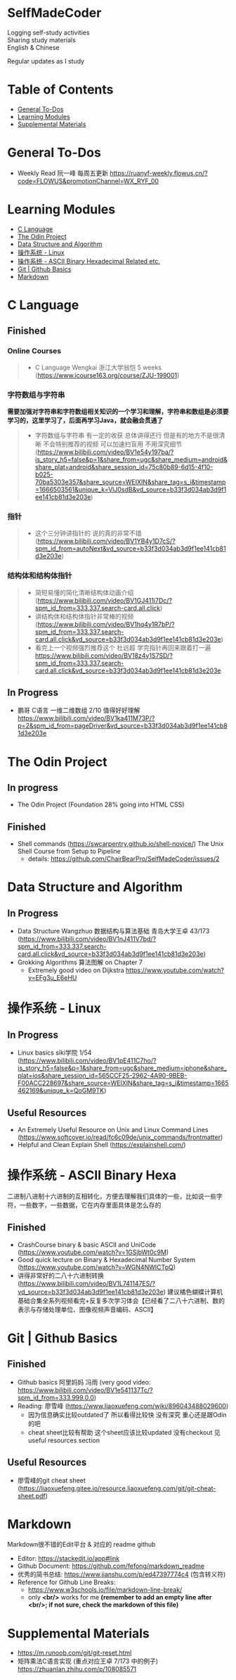 # SelfMadeCoder
Logging self-study activities  
Sharing study materials  
English & Chinese

Regular updates as I study

# Table of Contents
- [General To-Dos](#general-to-dos)
- [Learning Modules](#learning-modules)
- [Supplemental Materials](#supplemental-materials)

# General To-Dos
- Weekly Read 阮一峰 每周五更新 https://ruanyf-weekly.flowus.cn/?code=FLOWUS&promotionChannel=WX_RYF_00

# Learning Modules
- [C Language](#c-language)
- [The Odin Project](#the-odin-project)
- [Data Structure and Algorithm](#data-structure-and-algorithm)
- [操作系统 - Linux](#操作系统---linux)
- [操作系统 - ASCII Binary Hexadecimal Related etc.](#操作系统---ascii-binary-hexa)
- [Git | Github Basics](#git--github-basics)
- [Markdown](#markdown)

# C Language
## Finished
### Online Courses
> - C Language Wengkai 浙江大学翁恺 5 weeks (https://www.icourse163.org/course/ZJU-199001)

### 字符数组与字符串

**需要加强对字符串和字符数组相关知识的一个学习和理解，字符串和数组是必须要学习的，这里学习了，后面再学习Java，就会融会贯通了**

> - 字符数组与字符串 有一定的收获 总体讲得还行 但是有的地方不是很清晰 不会特别推荐的视频 可以加速扫盲用 不用深究细节 (https://www.bilibili.com/video/BV1e54y197ba/?is_story_h5=false&p=1&share_from=ugc&share_medium=android&share_plat=android&share_session_id=75c80b89-6d15-4f10-b025-70ba5303e357&share_source=WEIXIN&share_tag=s_i&timestamp=1666503561&unique_k=VlJ0sdB&vd_source=b33f3d034ab3d9f1ee141cb81d3e203e)

### 指针
> - 这个三分钟讲指针的 说的真的非常不错 (https://www.bilibili.com/video/BV1YB4y1D7cS/?spm_id_from=autoNext&vd_source=b33f3d034ab3d9f1ee141cb81d3e203e)   

### 结构体和结构体指针
> - 简短易懂的简化清晰结构体动画介绍 (https://www.bilibili.com/video/BV1GJ411i7Dc/?spm_id_from=333.337.search-card.all.click)
> - 讲结构体和结构体指针非常棒的视频 (https://www.bilibili.com/video/BV1hq4y1R7bP/?spm_id_from=333.337.search-card.all.click&vd_source=b33f3d034ab3d9f1ee141cb81d3e203e)
> - 看完上一个视频强烈推荐这个 杜远超 学完指针再回来跟着打一遍 https://www.bilibili.com/video/BV18z4y1S7SD/?spm_id_from=333.337.search-card.all.click&vd_source=b33f3d034ab3d9f1ee141cb81d3e203e  

## In Progress
- 鹏哥 C语言 一维二维数组 2/10 值得好好理解 https://www.bilibili.com/video/BV1ka411M73P/?p=2&spm_id_from=pageDriver&vd_source=b33f3d034ab3d9f1ee141cb81d3e203e


# The Odin Project
## In progress
- The Odin Project (Foundation 28% going into HTML CSS)

## Finished
- Shell commands (https://swcarpentry.github.io/shell-novice/) The Unix Shell Course from Setup to Pipeline
    - details: https://github.com/ChairBearPro/SelfMadeCoder/issues/2 

# Data Structure and Algorithm

## In Progress
- Data Structure Wangzhuo 数据结构与算法基础 青岛大学王卓 43/173 (https://www.bilibili.com/video/BV1nJ411V7bd/?spm_id_from=333.337.search-card.all.click&vd_source=b33f3d034ab3d9f1ee141cb81d3e203e)
- Grokking Algorithms 算法图解 on Chapter 7
    - Extremely good video on Dijkstra https://www.youtube.com/watch?v=EFg3u_E6eHU

# 操作系统 - Linux
## In Progress
- Linux basics siki学院 1/54 (https://www.bilibili.com/video/BV1pE411C7ho/?is_story_h5=false&p=1&share_from=ugc&share_medium=iphone&share_plat=ios&share_session_id=565CCF25-2962-4A90-9BEB-F00ACC228697&share_source=WEIXIN&share_tag=s_i&timestamp=1665462169&unique_k=QoGM9TK)

## Useful Resources
- An Extremely Useful Resource on Unix and Linux Command Lines (https://www.softcover.io/read/fc6c09de/unix_commands/frontmatter)
- Helpful and Clean Explain Shell (https://explainshell.com/)


# 操作系统 - ASCII Binary Hexa
二进制八进制十六进制的互相转化，方便去理解我们具体的一些，比如说一些字符，一些数字，一些数据，它在内存里面具体是怎么存的

## Finished
- CrashCourse binary & basic ASCII and UniCode (https://www.youtube.com/watch?v=1GSjbWt0c9M)
- Good quick lecture on Binary & Hexadecimal Number System (https://www.youtube.com/watch?v=WGN4NWICTpQ)
- 讲得非常好的二八十六进制转换 (https://www.bilibili.com/video/BV1L741147ES/?vd_source=b33f3d034ab3d9f1ee141cb81d3e203e) 建议橘色蝴蝶计算机基础合集全系列视频看完+反复多次学习体会【已经看了二八十六进制、数的表示与存储处理单位、图像视频声音编码、ASCII】 

# Git | Github Basics
## Finished
- Github basics 阿里妈妈 冯雨 (very good video: https://www.bilibili.com/video/BV1e541137Tc/?spm_id_from=333.999.0.0)
- Reading: 廖雪峰 (https://www.liaoxuefeng.com/wiki/896043488029600)
    - 因为信息确实比较outdated了 所以看得比较快 没有深究 重心还是跟Odin的吧
    - cheat sheet比较有帮助 这个sheet应该比较updated 没有checkout 见useful resources section

## Useful Resources
- 廖雪峰的git cheat sheet (https://liaoxuefeng.gitee.io/resource.liaoxuefeng.com/git/git-cheat-sheet.pdf)

# Markdown
Markdown很不错的Edit平台 & 对应的 readme github
- Editor: https://stackedit.io/app#link
- Github Document: https://github.com/fefong/markdown_readme
- 优秀的简书总结: <https://www.jianshu.com/p/ed47397774c4> (包含转义符\)
- Reference for Github Line Breaks:
    - https://www.w3schools.io/file/markdown-line-break/
    - only **\<br/>** works for me **(remember to add an empty line after \<br/>; if not sure, check the markdown of this file)**


# Supplemental Materials
- https://m.runoob.com/git/git-reset.html
- 矩阵乘法C语言实现 (重点对应王卓 7/173 中的例子) https://zhuanlan.zhihu.com/p/108085571
